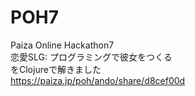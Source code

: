 # POH7
Paiza Online Hackathon7<br>
恋愛SLG: プログラミングで彼女をつくる<br>
をClojureで解きました<br>
https://paiza.jp/poh/ando/share/d8cef00d
